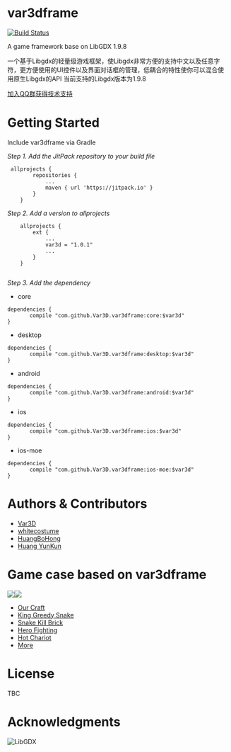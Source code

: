 # var3dframe
[![Build Status](https://travis-ci.org/Var3D/var3dframe.svg?branch=master)](https://travis-ci.org/Var3D/var3dframe)

A game framework base on LibGDX 1.9.8

一个基于Libgdx的轻量级游戏框架，使Libgdx非常方便的支持中文以及任意字符，更方便使用的UI控件以及界面对话框的管理，低耦合的特性使你可以混合使用原生Libgdx的API
当前支持的Libgdx版本为1.9.8

[加入QQ群获得技术支持](https://jq.qq.com/?_wv=1027&k=6X7zdNt8)

# Getting Started
Include var3dframe via Gradle

*Step 1. Add the JitPack repository to your build file*
```
 allprojects {
        repositories {
            ...
            maven { url 'https://jitpack.io' }
        }
    }
```
*Step 2. Add a version to allprojects*
```
    allprojects {
        ext {
            ...
            var3d = "1.0.1"
            ...
        }
    }
    
```
*Step 3. Add the dependency*
+ core
```
dependencies {
	   compile "com.github.Var3D.var3dframe:core:$var3d"
}
```
+ desktop
```
dependencies {
	   compile "com.github.Var3D.var3dframe:desktop:$var3d"
}
```
+ android
```
dependencies {
	   compile "com.github.Var3D.var3dframe:android:$var3d"
}
```
+ ios
```
dependencies {
	   compile "com.github.Var3D.var3dframe:ios:$var3d"
}
```
+ ios-moe
```
dependencies {
	   compile "com.github.Var3D.var3dframe:ios-moe:$var3d"
}
```

# Authors & Contributors
+ [Var3D](https://github.com/Var3D)
+ [whitecostume](https://github.com/whitecostume)
+ [HuangBoHong](https://github.com/HuangBoHong)
+ [Huang YunKun](https://github.com/htynkn)

# Game case based on var3dframe
![](https://www.tapegg.com/games/snake3d-ad.jpg)![](https://www.tapegg.com/games/hero-ad-en.jpg)
+ [Our Craft](https://itunes.apple.com/cn/app/id1144041654)
+ [King Greedy Snake](https://itunes.apple.com/cn/app/id1249822516)
+ [Snake Kill Brick](https://itunes.apple.com/cn/app/id1403252096)
+ [Hero Fighting](https://itunes.apple.com/cn/app/id1344510227)
+ [Hot Chariot](https://itunes.apple.com/cn/app/id1280455730)
+ [More](https://www.var3d.net/)

# License
TBC

# Acknowledgments
![LibGDX](http://libgdx.badlogicgames.com/img/logo.png)
